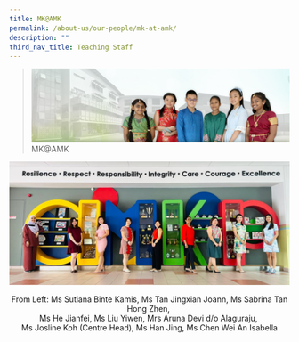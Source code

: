 ```yaml
---
title: MK@AMK
permalink: /about-us/our-people/mk-at-amk/
description: ""
third_nav_title: Teaching Staff
---
```

>![](/images/About%20Us/banner2-with%20bg.jpg)
>MK@AMK

![](/images/About%20Us/MK.png)
<center>
From Left: Ms Sutiana Binte Kamis, Ms Tan Jingxian Joann, Ms Sabrina Tan Hong Zhen, <br>
Ms He Jianfei, Ms Liu Yiwen, Mrs Aruna Devi d/o Alaguraju, <br>
Ms Josline Koh (Centre Head), Ms Han Jing, Ms Chen Wei An Isabella
</center>